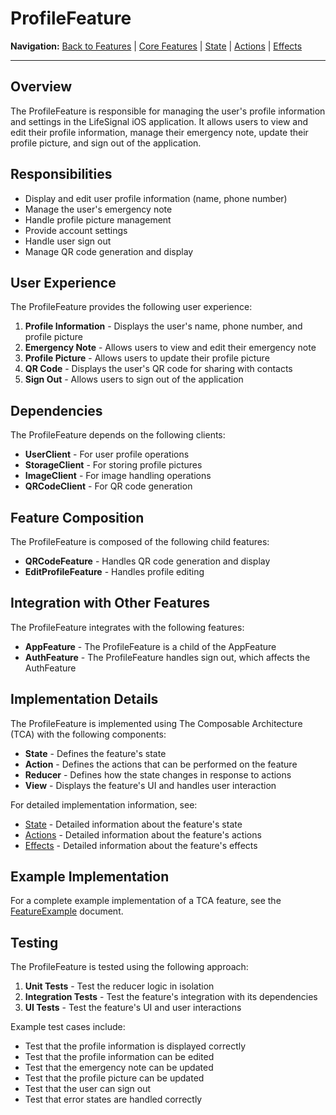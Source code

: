 # ProfileFeature

**Navigation:** [Back to Features](../README.md) | [Core Features](../CoreFeatures.md) | [State](State.md) | [Actions](Actions.md) | [Effects](Effects.md)

---

## Overview

The ProfileFeature is responsible for managing the user's profile information and settings in the LifeSignal iOS application. It allows users to view and edit their profile information, manage their emergency note, update their profile picture, and sign out of the application.

## Responsibilities

- Display and edit user profile information (name, phone number)
- Manage the user's emergency note
- Handle profile picture management
- Provide account settings
- Handle user sign out
- Manage QR code generation and display

## User Experience

The ProfileFeature provides the following user experience:

1. **Profile Information** - Displays the user's name, phone number, and profile picture
2. **Emergency Note** - Allows users to view and edit their emergency note
3. **Profile Picture** - Allows users to update their profile picture
4. **QR Code** - Displays the user's QR code for sharing with contacts
5. **Sign Out** - Allows users to sign out of the application

## Dependencies

The ProfileFeature depends on the following clients:

- **UserClient** - For user profile operations
- **StorageClient** - For storing profile pictures
- **ImageClient** - For image handling operations
- **QRCodeClient** - For QR code generation

## Feature Composition

The ProfileFeature is composed of the following child features:

- **QRCodeFeature** - Handles QR code generation and display
- **EditProfileFeature** - Handles profile editing

## Integration with Other Features

The ProfileFeature integrates with the following features:

- **AppFeature** - The ProfileFeature is a child of the AppFeature
- **AuthFeature** - The ProfileFeature handles sign out, which affects the AuthFeature

## Implementation Details

The ProfileFeature is implemented using The Composable Architecture (TCA) with the following components:

- **State** - Defines the feature's state
- **Action** - Defines the actions that can be performed on the feature
- **Reducer** - Defines how the state changes in response to actions
- **View** - Displays the feature's UI and handles user interaction

For detailed implementation information, see:

- [State](State.md) - Detailed information about the feature's state
- [Actions](Actions.md) - Detailed information about the feature's actions
- [Effects](Effects.md) - Detailed information about the feature's effects

## Example Implementation

For a complete example implementation of a TCA feature, see the [FeatureExample](../../Examples/FeatureExample.md) document.

## Testing

The ProfileFeature is tested using the following approach:

1. **Unit Tests** - Test the reducer logic in isolation
2. **Integration Tests** - Test the feature's integration with its dependencies
3. **UI Tests** - Test the feature's UI and user interactions

Example test cases include:

- Test that the profile information is displayed correctly
- Test that the profile information can be edited
- Test that the emergency note can be updated
- Test that the profile picture can be updated
- Test that the user can sign out
- Test that error states are handled correctly
